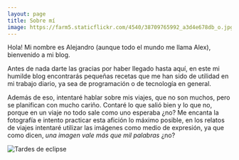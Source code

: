 ```yaml
---
layout: page
title: Sobre mí
image: https://farm5.staticflickr.com/4540/38709765992_a3d4e678db_o.jpg
---
```


Hola! Mi nombre es Alejandro (aunque todo el mundo me llama Alex), bienvenido a mi blog.

Antes de nada darte las gracias por haber llegado hasta aquí, en este mi humilde blog encontrarás pequeñas recetas que me han sido de utilidad en mi trabajo diario, ya sea de programación o de tecnología en general. 

Además de eso, intentaré hablar sobre mis viajes, que no son muchos, pero se planifican con mucho cariño. Contaré lo que salió bien y lo que no, porque en un viaje no todo sale como uno esperaba ¿no? Me encanta la fotografía e intento practicar esta afición lo máximo posible, en los relatos de viajes intentaré utilizar las imágenes como medio de expresión, ya que como dicen, _una imagen vale más que mil palabras_ ¿no?

<img src="https://c1.staticflickr.com/5/4428/36783666075_c68d4f8555_b.jpg" alt="Tardes de eclipse" class="img-fluid">

